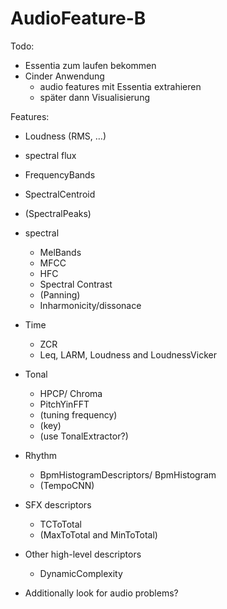 # AudioFeature-B
Todo: 
* Essentia zum laufen bekommen 
* Cinder Anwendung 
    *  audio features mit Essentia extrahieren 
    * später dann Visualisierung 

Features: 
* Loudness (RMS, …) 
* spectral flux
* FrequencyBands
* SpectralCentroid
* (SpectralPeaks)

* spectral 
    * MelBands 
    * MFCC 
    * HFC 
    * Spectral Contrast 
    * (Panning) 
    * Inharmonicity/dissonace 
* Time 
    * ZCR 
    * Leq, LARM, Loudness and LoudnessVicker 
* Tonal  
    * HPCP/ Chroma
    * PitchYinFFT 
    * (tuning frequency) 
    * (key)
    * (use TonalExtractor?)
* Rhythm 
    * BpmHistogramDescriptors/ BpmHistogram
    * (TempoCNN)
* SFX descriptors 
    * TCToTotal 
    * (MaxToTotal and MinToTotal) 
* Other high-level descriptors 
    * DynamicComplexity 
* Additionally look for audio problems?
